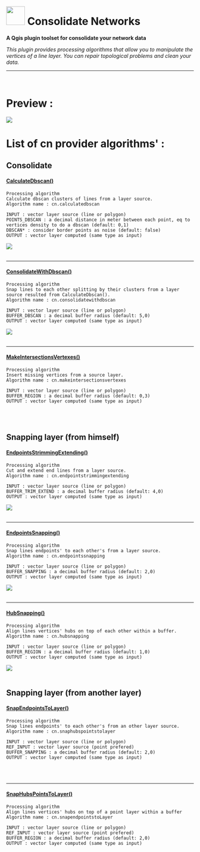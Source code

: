 # <img src="https://github.com/sducournau/consolidate_networks/blob/main/icon.png?raw=true" width="50" height="50"> Consolidate Networks

**A Qgis plugin toolset for consolidate your network data**


*This plugin provides processing algorithms that allow you to manipulate the vertices of a line layer.
You can repair topological problems and clean your data.*

******

<br>

# Preview :

<img src="https://raw.githubusercontent.com/sducournau/consolidate_networks/main/ressources/comparaison_ban.png?raw=true">


<br>

# List of cn provider algorithms' :

## Consolidate

 
#### <ins>**CalculateDbscan()**</ins>
`Processing algorithm`<br>
`Calculate dbscan clusters of lines from a layer source.`<br>
`Algorithm name : cn.calculatedbscan`<br>
~~~~
INPUT : vector layer source (line or polygon)
POINTS_DBSCAN : a decimal distance in meter between each point, eq to vertices density to do a dbscan (default: 0,1)
DBSCAN* : consider border points as noise (default: false)
OUTPUT : vector layer computed (same type as input)
~~~~
<img src="https://raw.githubusercontent.com/sducournau/consolidate_networks/main/ressources/CalculateDbscan.png?raw=true">
<br>
<br>

******

#### <ins>**ConsolidateWithDbscan()**</ins>
`Processing algorithm`<br>
`Snap lines to each other splitting by their clusters from a layer source resulted from CalculateDbscan().`<br>
`Algorithm name : cn.consolidatewithdbscan`<br>
~~~~
INPUT : vector layer source (line or polygon)
BUFFER_DBSCAN : a decimal buffer radius (default: 5,0)
OUTPUT : vector layer computed (same type as input)
~~~~
<img src="https://raw.githubusercontent.com/sducournau/consolidate_networks/main/ressources/CalculateDbscan2.png?raw=true">
<br>
<br>

******

#### <ins>**MakeIntersectionsVertexes()**</ins>
`Processing algorithm`<br>
`Insert missing vertices from a source layer.`<br>
`Algorithm name : cn.makeintersectionsvertexes`<br>
~~~~
INPUT : vector layer source (line or polygon)
BUFFER_REGION : a decimal buffer radius (default: 0,3)
OUTPUT : vector layer computed (same type as input)
~~~~
<br>
<br>


## Snapping layer (from himself)


#### <ins>**EndpointsStrimmingExtending()**</ins>
`Processing algorithm`<br>
`Cut and extend end lines from a layer source.`<br>
`Algorithm name : cn.endpointstrimmingextending`<br>
~~~~
INPUT : vector layer source (line or polygon)
BUFFER_TRIM_EXTEND : a decimal buffer radius (default: 4,0)
OUTPUT : vector layer computed (same type as input)
~~~~
<img src="https://raw.githubusercontent.com/sducournau/consolidate_networks/main/ressources/EndpointsStrimmingExtending.png?raw=true">
<br>
<br>
  
******

#### <ins>**EndpointsSnapping()**</ins>
`Processing algorithm`<br>
`Snap lines endpoints' to each other's from a layer source.`<br>
`Algorithm name : cn.endpointssnapping`<br>
~~~~
INPUT : vector layer source (line or polygon)
BUFFER_SNAPPING : a decimal buffer radius (default: 2,0)
OUTPUT : vector layer computed (same type as input)
~~~~
<img src="https://raw.githubusercontent.com/sducournau/consolidate_networks/main/ressources/EndpointsSnapping.png?raw=true">
<br>
<br>


******

#### <ins>**HubSnapping()**</ins>
`Processing algorithm`<br>
`Align lines vertices' hubs on top of each other within a buffer.`<br>
`Algorithm name : cn.hubsnapping`<br>
~~~~
INPUT : vector layer source (line or polygon)
BUFFER_REGION : a decimal buffer radius (default: 1,0)
OUTPUT : vector layer computed (same type as input)
~~~~
<img src="https://raw.githubusercontent.com/sducournau/consolidate_networks/main/ressources/HubSnapping.png?raw=true">
<br>
<br>




## Snapping layer (from another layer)


#### <ins>**SnapEndpointsToLayer()**</ins>
`Processing algorithm`<br>
`Snap lines endpoints' to each other's from an other layer source.`<br>
`Algorithm name : cn.snaphubspointstolayer`<br>
~~~~
INPUT : vector layer source (line or polygon)
REF_INPUT : vector layer source (point prefered)
BUFFER_SNAPPING : a decimal buffer radius (default: 2,0)
OUTPUT : vector layer computed (same type as input)
~~~~
<br>
<br>

******


#### <ins>**SnapHubsPointsToLayer()**</ins>
`Processing algorithm`<br>
`Align lines vertices' hubs on top of a point layer within a buffer`<br>
`Algorithm name : cn.snapendpointstoLayer`<br>
~~~~
INPUT : vector layer source (line or polygon)
REF_INPUT : vector layer source (point prefered)
BUFFER_REGION : a decimal buffer radius (default: 2,0)
OUTPUT : vector layer computed (same type as input)
~~~~
<br>
<br>  
